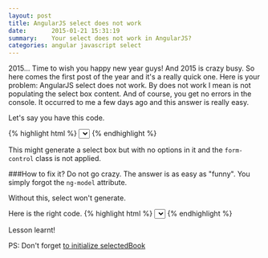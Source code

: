 ```yaml
---
layout: post
title: AngularJS select does not work
date:       2015-01-21 15:31:19
summary:    Your select does not work in AngularJS?
categories: angular javascript select
---
```


2015... Time to wish you happy new year guys!
And 2015 is crazy busy. So here comes the first post of the year and it's a really quick one.
Here is your problem: AngularJS select does not work. By does not work I mean is not populating the select box content. And of course, you get no errors in the console.
It occurred to me a few days ago and this answer is really easy.

Let's say you have this code.

{% highlight html %}
<select class="form-control" ng-options="book.id as book.title for book in books"></select>
{% endhighlight %}

This might generate a select box but with no options in it and the `form-control` class is not applied.

###How to fix it?
Do not go crazy. The answer is as easy as "funny".
You simply forgot the `ng-model` attribute.

Without this, select won't generate.

Here is the right code.
{% highlight html %}
<select class="form-control" ng-model="selectedBook" ng-options="book.id as book.title for book in books"></select>
{% endhighlight %}

Lesson learnt!

PS: Don't forget [to initialize selectedBook][1]

  [1]: http://vincentaudebert.github.io/angular/javascript/select/2014/11/11/angularjs-select-has-empty-value/